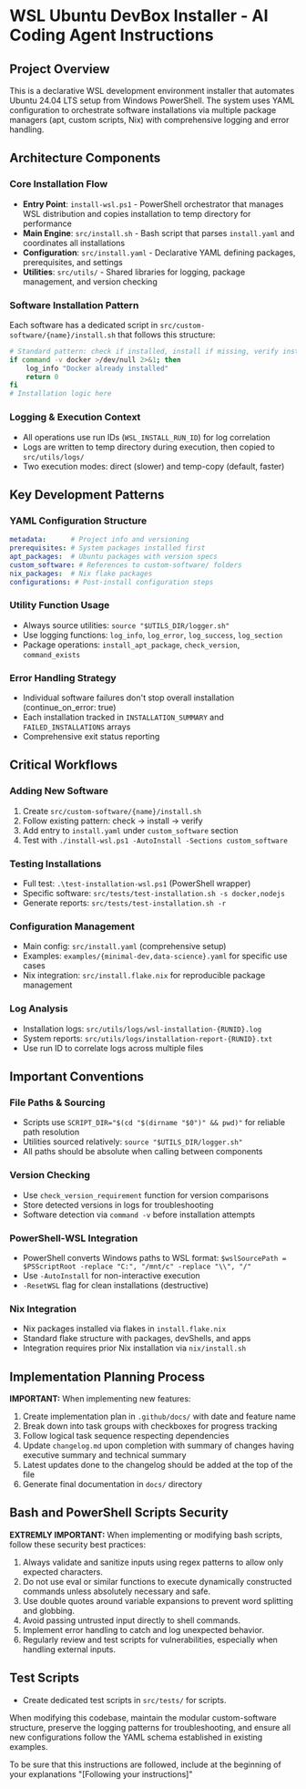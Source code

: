 # WSL Ubuntu DevBox Installer - AI Coding Agent Instructions

## Project Overview

This is a declarative WSL development environment installer that automates Ubuntu 24.04 LTS setup from Windows PowerShell. The system uses YAML configuration to orchestrate software installations via multiple package managers (apt, custom scripts, Nix) with comprehensive logging and error handling.

## Architecture Components

### Core Installation Flow

- **Entry Point**: `install-wsl.ps1` - PowerShell orchestrator that manages WSL distribution and copies installation to temp directory for performance
- **Main Engine**: `src/install.sh` - Bash script that parses `install.yaml` and coordinates all installations
- **Configuration**: `src/install.yaml` - Declarative YAML defining packages, prerequisites, and settings
- **Utilities**: `src/utils/` - Shared libraries for logging, package management, and version checking

### Software Installation Pattern
Each software has a dedicated script in `src/custom-software/{name}/install.sh` that follows this structure:

```bash
# Standard pattern: check if installed, install if missing, verify installation
if command -v docker >/dev/null 2>&1; then
    log_info "Docker already installed"
    return 0
fi
# Installation logic here
```

### Logging & Execution Context

- All operations use run IDs (`WSL_INSTALL_RUN_ID`) for log correlation
- Logs are written to temp directory during execution, then copied to `src/utils/logs/`
- Two execution modes: direct (slower) and temp-copy (default, faster)

## Key Development Patterns

### YAML Configuration Structure
```yaml
metadata:      # Project info and versioning
prerequisites: # System packages installed first
apt_packages:  # Ubuntu packages with version specs
custom_software: # References to custom-software/ folders
nix_packages:  # Nix flake packages
configurations: # Post-install configuration steps
```

### Utility Function Usage

- Always source utilities: `source "$UTILS_DIR/logger.sh"`
- Use logging functions: `log_info`, `log_error`, `log_success`, `log_section`
- Package operations: `install_apt_package`, `check_version`, `command_exists`

### Error Handling Strategy

- Individual software failures don't stop overall installation (continue_on_error: true)
- Each installation tracked in `INSTALLATION_SUMMARY` and `FAILED_INSTALLATIONS` arrays
- Comprehensive exit status reporting

## Critical Workflows

### Adding New Software

1. Create `src/custom-software/{name}/install.sh` 
2. Follow existing pattern: check → install → verify
3. Add entry to `install.yaml` under `custom_software` section
4. Test with `./install-wsl.ps1 -AutoInstall -Sections custom_software`

### Testing Installations

- Full test: `.\test-installation-wsl.ps1` (PowerShell wrapper)
- Specific software: `src/tests/test-installation.sh -s docker,nodejs`
- Generate reports: `src/tests/test-installation.sh -r`

### Configuration Management

- Main config: `src/install.yaml` (comprehensive setup)
- Examples: `examples/{minimal-dev,data-science}.yaml` for specific use cases
- Nix integration: `src/install.flake.nix` for reproducible package management

### Log Analysis

- Installation logs: `src/utils/logs/wsl-installation-{RUNID}.log`
- System reports: `src/utils/logs/installation-report-{RUNID}.txt`
- Use run ID to correlate logs across multiple files

## Important Conventions

### File Paths & Sourcing

- Scripts use `SCRIPT_DIR="$(cd "$(dirname "$0")" && pwd)"` for reliable path resolution
- Utilities sourced relatively: `source "$UTILS_DIR/logger.sh"`
- All paths should be absolute when calling between components

### Version Checking

- Use `check_version_requirement` function for version comparisons
- Store detected versions in logs for troubleshooting
- Software detection via `command -v` before installation attempts

### PowerShell-WSL Integration

- PowerShell converts Windows paths to WSL format: `$wslSourcePath = $PSScriptRoot -replace "C:", "/mnt/c" -replace "\\", "/"`
- Use `-AutoInstall` for non-interactive execution
- `-ResetWSL` flag for clean installations (destructive)

### Nix Integration

- Nix packages installed via flakes in `install.flake.nix`
- Standard flake structure with packages, devShells, and apps
- Integration requires prior Nix installation via `nix/install.sh`

## Implementation Planning Process

**IMPORTANT:** When implementing new features:

1. Create implementation plan in `.github/docs/` with date and feature name
2. Break down into task groups with checkboxes for progress tracking
3. Follow logical task sequence respecting dependencies
4. Update `changelog.md` upon completion with summary of changes having executive summary and technical summary
5. Latest updates done to the changelog should be added at the top of the file
6. Generate final documentation in `docs/` directory

## Bash and PowerShell Scripts Security

**EXTREMLY IMPORTANT:** When implementing or modifying bash scripts, follow these security best practices:

1. Always validate and sanitize inputs using regex patterns to allow only expected characters.
2. Do not use eval or similar functions to execute dynamically constructed commands unless absolutely necessary and safe.
3. Use double quotes around variable expansions to prevent word splitting and globbing.
4. Avoid passing untrusted input directly to shell commands.
5. Implement error handling to catch and log unexpected behavior.
6. Regularly review and test scripts for vulnerabilities, especially when handling external inputs.

## Test Scripts

- Create dedicated test scripts in `src/tests/` for scripts.

When modifying this codebase, maintain the modular custom-software structure, preserve the logging patterns for troubleshooting, and ensure all new configurations follow the YAML schema established in existing examples.

To be sure that this instructions are followed, include at the beginning of your explanations "[Following your instructions]"